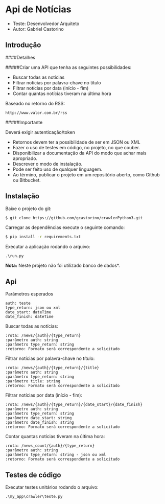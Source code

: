 # Api de Notícias

- Teste: Desenvolvedor Arquiteto
- Autor: Gabriel Castorino

## Introdução

####Detalhes

#####Criar uma API que tenha as seguintes possibilidades:

- Buscar todas as notícias
- Filtrar notícias por palavra-chave no título
- Filtrar notícias por data (início - fim)
- Contar quantas notícias tiveram na última hora

Baseado no retorno do RSS: 

    http://www.valor.com.br/rss
 
#####Importante

 Deverá exigir autenticação/token
- Retornos devem ter a possibilidade de ser em JSON ou XML
- Fazer o uso de testes em código, no projeto, no que couber.
- Disponibilizar a documentação da API do modo que achar mais apropriado.
- Descrever o modo de instalação.
- Pode ser feito uso de qualquer linguagem.
- Ao término, publicar o projeto em um repositório aberto, como Github ou Bitbucket.

## Instalação

Baixe o projeto do git:

```bash
$ git clone https://github.com/gcastorino/crawlerPython3.git
```

Carregar as dependências execute o seguinte comando: 

```bash
$ pip install -r requirements.txt 
```

Executar a aplicação rodando o arquivo:
    
    .\run.py 


**Nota:** Neste projeto não foi utilizado banco de dados*.

## Api

Parâmetros esperados

    auth: teste
    type_return: json ou xml
    date_start: dateTime
    date_finish: dateTime

Buscar todas as notícias:

    :rota: /news/{auth}/{type_return} 
    :parâmetro auth: string
    :parâmetro type_return: string
    :retorno: Formato será correspondente a solicitado

Filtrar notícias por palavra-chave no título:

    :rota: /news/{auth}/{type_return}/{title} 
    :parâmetro auth: string
    :parâmetro type_return: string
    :parâmetro title: string
    :retorno: Formato será correspondente a solicitado

Filtrar notícias por data (início - fim):

    :rota: /news/{auth}/{type_return}/{date_start}/{date_finish} 
    :parâmetro auth: string
    :parâmetro type_return: string
    :parâmetro date_start: string
    :parâmetro date_finish: string
    :retorno: Formato será correspondente a solicitado
    
Contar quantas notícias tiveram na última hora:

    :rota: /news_count/{auth}/{type_return} 
    :parâmetro auth: string
    :parâmetro type_return: string - json ou xml
    :retorno: Formato será correspondente a solicitado

## Testes de código

Executar testes unitários rodando o arquivo: 

    .\my_app\crawler\teste.py 
